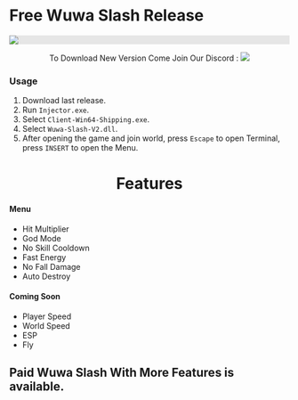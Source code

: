 # Free Wuwa Slash Release

<p align="center">
  <img style="display: block;-webkit-user-select: none;margin: auto;background-color: hsl(0, 0%, 90%);transition: background-color 300ms;" src="https://i.imgur.com/NjqitKJ.png">
</p>

<p align="center"> To Download New Version Come Join Our Discord : 
 <a href="https://discord.gg/cq7Q8A4yAs"><img src="https://img.shields.io/discord/1265657372563607574?label=Discord&logo=discord&style=for-the-badge"></a>
</p>


### Usage

1. Download last release.
2. Run `Injector.exe`.
3. Select `Client-Win64-Shipping.exe`.
3. Select `Wuwa-Slash-V2.dll`.
4. After opening the game and join world, press `Escape` to open Terminal, press `INSERT` to open the Menu.

<h1 align="center">Features</h1>

#### Menu

- Hit Multiplier
- God Mode
- No Skill Cooldown
- Fast Energy
- No Fall Damage
- Auto Destroy

#### Coming Soon

- Player Speed
- World Speed
- ESP
- Fly

## Paid Wuwa Slash With More Features is available.
